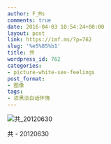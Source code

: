 ```yaml
---
author: F_Ms
comments: true
date: 2016-04-03 10:54:24+00:00
layout: post
link: https://imf.ms/?p=762
slug: '%e5%85%b1'
title: 共
wordpress_id: 762
categories:
- picture-white-sex-feelings
post_format:
- 图像
tags:
- 浓黑淡白话怀情
---
```


![共_20120630](/img/post/wp/2016/04/共_20120630.jpg)


共 - 20120630
